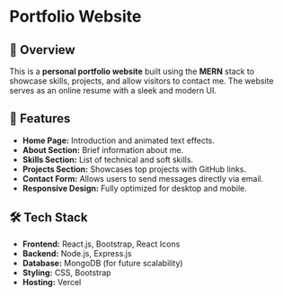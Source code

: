 # Portfolio Website

## 📌 Overview
This is a **personal portfolio website** built using the **MERN** stack to showcase skills, projects, and allow visitors to contact me. The website serves as an online resume with a sleek and modern UI.

## 🚀 Features
- **Home Page:** Introduction and animated text effects.
- **About Section:** Brief information about me.
- **Skills Section:** List of technical and soft skills.
- **Projects Section:** Showcases top projects with GitHub links.
- **Contact Form:** Allows users to send messages directly via email.
- **Responsive Design:** Fully optimized for desktop and mobile.

## 🛠 Tech Stack
- **Frontend:** React.js, Bootstrap, React Icons
- **Backend:** Node.js, Express.js
- **Database:** MongoDB (for future scalability)
- **Styling:** CSS, Bootstrap
- **Hosting:** Vercel